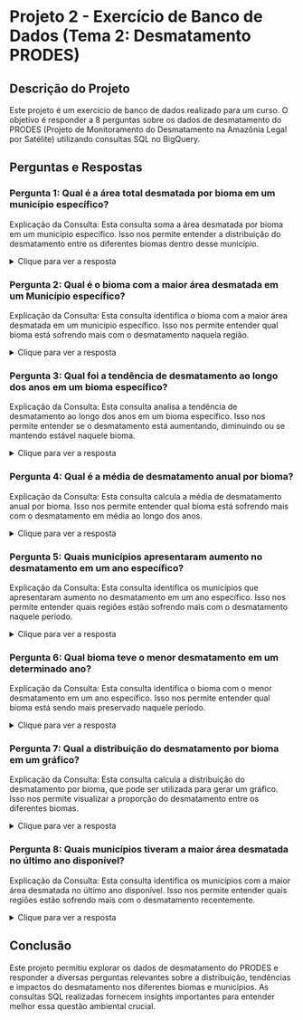 # Projeto 2 - Exercício de Banco de Dados (Tema 2: Desmatamento PRODES)
## Descrição do Projeto
Este projeto é um exercício de banco de dados realizado para um curso. O objetivo é responder a 8 perguntas sobre os dados de desmatamento do PRODES (Projeto de Monitoramento do Desmatamento na Amazônia Legal por Satélite) utilizando consultas SQL no BigQuery.

## Perguntas e Respostas
### Pergunta 1: Qual é a área total desmatada por bioma em um município específico?
Explicação da Consulta: Esta consulta soma a área desmatada por bioma em um município específico. Isso nos permite entender a distribuição do desmatamento entre os diferentes biomas dentro desse município.

<details>
  <summary>Clique para ver a resposta</summary>

```
SELECT 
  bioma, 
  SUM(desmatado) AS area_total_desmatada
FROM 
  `basedosdados.br_inpe_prodes.municipio_bioma` AS dados
LEFT JOIN 
  (SELECT DISTINCT id_municipio, nome FROM `basedosdados.br_bd_diretorios_brasil.municipio`) AS diretorio_id_municipio
ON 
  dados.id_municipio = diretorio_id_municipio.id_municipio
WHERE 
  diretorio_id_municipio.nome = 'Dois Irmãos do Tocantins'
GROUP BY 
  bioma;
  ```

### Resultado
| bioma    | area_total_desmatada |
|----------|----------------------|
| Amazônia | 1406.9               |
| Cerrado  | 22800.8              |
</details>

### Pergunta 2: Qual é o bioma com a maior área desmatada em um Município específico?
Explicação da Consulta: Esta consulta identifica o bioma com a maior área desmatada em um município específico. Isso nos permite entender qual bioma está sofrendo mais com o desmatamento naquela região.

<details>
  <summary>Clique para ver a resposta</summary>

```
SELECT 
  bioma, 
  SUM(desmatado) AS area_total_desmatada
FROM 
  `basedosdados.br_inpe_prodes.municipio_bioma` AS dados
LEFT JOIN 
  (SELECT DISTINCT id_municipio, nome FROM `basedosdados.br_bd_diretorios_brasil.municipio`) AS diretorio_id_municipio
ON 
  dados.id_municipio = diretorio_id_municipio.id_municipio
WHERE 
  diretorio_id_municipio.nome = 'Dois Irmãos do Tocantins'
GROUP BY 
  bioma
ORDER BY 
  area_total_desmatada DESC
LIMIT 1;
```

### Resultado
| bioma   | area_total_desmatada |
|---------|----------------------|
| Cerrado | 22800.8              |
</details>

### Pergunta 3: Qual foi a tendência de desmatamento ao longo dos anos em um bioma específico?
Explicação da Consulta: Esta consulta analisa a tendência de desmatamento ao longo dos anos em um bioma específico. Isso nos permite entender se o desmatamento está aumentando, diminuindo ou se mantendo estável naquele bioma.

<details>
  <summary>Clique para ver a resposta</summary>

```
SELECT 
  ano, 
  SUM(desmatado) AS area_total_desmatada
FROM 
  `basedosdados.br_inpe_prodes.municipio_bioma` AS dados
WHERE 
  bioma = 'Amazônia'
GROUP BY 
  ano
ORDER BY 
  ano ASC;
  ```

### Resultado
| ano  | area_total_desmatada |
|------|----------------------|
| 2000 | 472973.59999999951   |
| 2001 | 524849.40000000014   |
| 2002 | 548204.10000000044   |
| 2003 | 575441.39999999944   |
| 2004 | 600123.90000000026   |
| 2005 | 621228.79999999993   |
| 2006 | 630948.600000001     |
| 2007 | 641199.90000000037   |
| 2008 | 653647.90000000026   |
| 2009 | 659549.70000000054   |
| 2010 | 665395.70000000065   |
| 2011 | 670797.80000000109   |
| 2012 | 674926.60000000068   |
| 2013 | 680080.40000000037   |
| 2014 | 684952.90000000049   |
| 2015 | 690864.40000000037   |
| 2016 | 697944.10000000044   |
| 2017 | 704701.50000000058   |
| 2018 | 711660.60000000021   |
| 2019 | 722363.99999999977   |
| 2020 | 732720.70000000077   |
| 2021 | 744913.600000001     |
| 2022 | 757394.79999999993   |
</details>

### Pergunta 4: Qual é a média de desmatamento anual por bioma?
Explicação da Consulta: Esta consulta calcula a média de desmatamento anual por bioma. Isso nos permite entender qual bioma está sofrendo mais com o desmatamento em média ao longo dos anos.

<details>
  <summary>Clique para ver a resposta</summary>

```
SELECT 
  bioma, 
  AVG(desmatado) AS media_anual_desmatamento
FROM 
  `basedosdados.br_inpe_prodes.municipio_bioma` AS dados
GROUP BY 
  bioma;
```

### Resultado
| bioma          | media_anual_desmatamento |
|----------------|--------------------------|
| Amazônia       | 1171.8818075756371       |
| Cerrado        | 622.5921023089295        |
| Caatinga       | 271.30349192649408       |
| Mata Atlântica | 249.49762371490257       |
| Pampa          | 433.84716446124781       |
| Pantanal       | 1033.3456521739131       |
</details>

### Pergunta 5: Quais municípios apresentaram aumento no desmatamento em um ano específico?
Explicação da Consulta: Esta consulta identifica os municípios que apresentaram aumento no desmatamento em um ano específico. Isso nos permite entender quais regiões estão sofrendo mais com o desmatamento naquele período.

<details>
  <summary>Clique para ver a resposta</summary>

```
WITH desmatamento_anterior AS (
  SELECT 
    dados.id_municipio, 
    diretorio_id_municipio.nome AS id_municipio_nome, 
    bioma, 
    desmatado, 
    ano, 
    LAG(desmatado) OVER (PARTITION BY dados.id_municipio, bioma ORDER BY ano) AS desmatamento_ano_anterior
  FROM 
    `basedosdados.br_inpe_prodes.municipio_bioma` AS dados
  LEFT JOIN 
    (SELECT DISTINCT id_municipio, nome FROM `basedosdados.br_bd_diretorios_brasil.municipio`) AS diretorio_id_municipio
  ON 
    dados.id_municipio = diretorio_id_municipio.id_municipio
)
SELECT 
  id_municipio, 
  id_municipio_nome, 
  bioma, 
  ano, 
  desmatado
FROM 
  desmatamento_anterior
WHERE 
  ano = 2022
  AND desmatado > desmatamento_ano_anterior
ORDER BY
  desmatado DESC
LIMIT 10;
```

### Resultado
| id_municipio | id_municipio_nome    | bioma    | ano  | desmatado |
|--------------|----------------------|----------|------|-----------|
| 5007109      | Ribas do Rio Pardo   | Cerrado  | 2022 | 14083.5   |
| 1100205      | Porto Velho          | Amazônia | 2022 | 12174.6   |
| 1500602      | Altamira             | Amazônia | 2022 | 11925.2   |
| 1504208      | Marabá               | Amazônia | 2022 | 8957.6    |
| 1505502      | Paragominas          | Amazônia | 2022 | 8908.0    |
| 1505064      | Novo Repartimento    | Amazônia | 2022 | 8711.2    |
| 2928901      | São Desidério        | Cerrado  | 2022 | 8583.9    |
| 5105101      | Juara                | Amazônia | 2022 | 8372.7    |
| 5008305      | Três Lagoas          | Cerrado  | 2022 | 8096.6    |
| 2911105      | Formosa do Rio Preto | Cerrado  | 2022 | 7944.5    |
</details>

### Pergunta 6: Qual bioma teve o menor desmatamento em um determinado ano?
Explicação da Consulta: Esta consulta identifica o bioma com o menor desmatamento em um ano específico. Isso nos permite entender qual bioma está sendo mais preservado naquele período.

<details>
  <summary>Clique para ver a resposta</summary>

```
SELECT 
  bioma, 
  SUM(desmatado) AS area_total_desmatada
FROM 
  `basedosdados.br_inpe_prodes.municipio_bioma` AS dados
WHERE 
  ano = 2022
GROUP BY 
  bioma
ORDER BY 
  area_total_desmatada ASC
LIMIT 1;
```

### Resultado
| bioma | area_total_desmatada |
| Pantanal | 29668.499999999996 |
</details>

### Pergunta 7: Qual a distribuição do desmatamento por bioma em um gráfico?
Explicação da Consulta: Esta consulta calcula a distribuição do desmatamento por bioma, que pode ser utilizada para gerar um gráfico. Isso nos permite visualizar a proporção do desmatamento entre os diferentes biomas.

<details>
  <summary>Clique para ver a resposta</summary>

```
SELECT 
  bioma, 
  SUM(desmatado) AS area_total_desmatada
FROM 
  `basedosdados.br_inpe_prodes.municipio_bioma` AS dados
GROUP BY 
  bioma;
```

### Resultado
| bioma          | area_total_desmatada |
|----------------|----------------------|
| Amazônia       | 15066884.40000019    |
| Cerrado        | 20520013.09999999    |
| Caatinga       | 7544136.200000017    |
| Mata Atlântica | 17691627.000000063   |
| Pampa          | 2295051.4999999939   |
| Pantanal       | 522872.8999999995    |

</details>

### Pergunta 8: Quais municípios tiveram a maior área desmatada no último ano disponível?
Explicação da Consulta: Esta consulta identifica os municípios com a maior área desmatada no último ano disponível. Isso nos permite entender quais regiões estão sofrendo mais com o desmatamento recentemente.

<details>
  <summary>Clique para ver a resposta</summary>

```
WITH ultimo_ano AS (
  SELECT 
    MAX(ano) AS ultimo_ano
  FROM 
    `basedosdados.br_inpe_prodes.municipio_bioma`
)
SELECT 
  diretorio_id_municipio.nome AS id_municipio_nome, 
  dados.id_municipio, 
  SUM(dados.desmatado) AS area_total_desmatada
FROM 
  `basedosdados.br_inpe_prodes.municipio_bioma` AS dados
LEFT JOIN 
  (SELECT DISTINCT id_municipio, nome FROM `basedosdados.br_bd_diretorios_brasil.municipio`) AS diretorio_id_municipio
ON 
  dados.id_municipio = diretorio_id_municipio.id_municipio, ultimo_ano
WHERE 
  dados.ano = ultimo_ano.ultimo_ano
GROUP BY 
  id_municipio, id_municipio_nome
ORDER BY 
  area_total_desmatada DESC
LIMIT 10;
```

### Resultado
| id_municipio_nome  | id_municipio | area_total_desmatada |
|--------------------|--------------|----------------------|
| Ribas do Rio Pardo | 5007109      | 14083.5              |
| Porto Velho        | 1100205      | 12174.6              |
| Altamira           | 1500602      | 11925.2              |
| Paranatinga        | 5106307      | 9455.5               |
| Marabá             | 1504208      | 8957.6               |
| Paragominas        | 1505502      | 8908.0               |
| Novo Repartimento  | 1505064      | 8711.2               |
| São Desidério      | 2928901      | 8583.9               |
| Juara              | 5105101      | 8372.7               |
| Três Lagoas        | 5008305      | 8360.8000000000011   |
</details>

## Conclusão
Este projeto permitiu explorar os dados de desmatamento do PRODES e responder a diversas perguntas relevantes sobre a distribuição, tendências e impactos do desmatamento nos diferentes biomas e municípios. As consultas SQL realizadas fornecem insights importantes para entender melhor essa questão ambiental crucial.